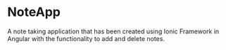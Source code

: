 # NoteApp

A note taking application that has been created using Ionic Framework in Angular with the functionality to add and delete notes.
